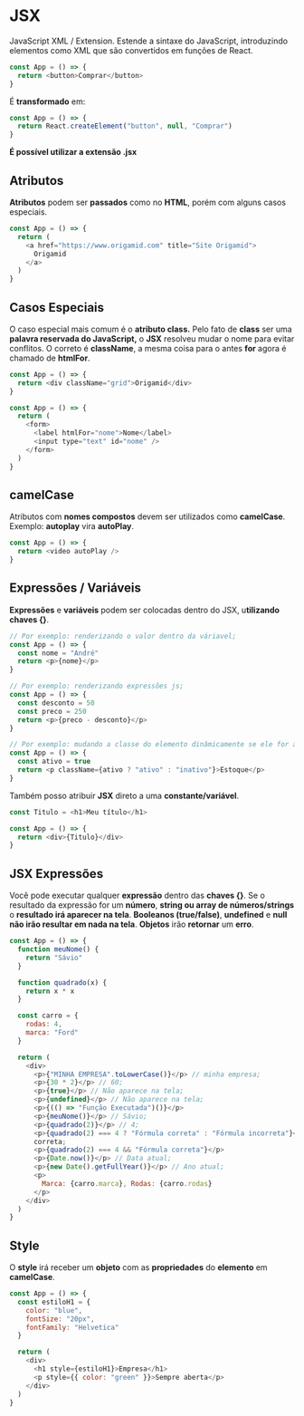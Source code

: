 # JSX

JavaScript XML / Extension. Estende a sintaxe do JavaScript, introduzindo elementos como XML que são convertidos em funções de React.

```js
const App = () => {
  return <button>Comprar</button>
}
```

É **transformado** em:

```js
const App = () => {
  return React.createElement("button", null, "Comprar")
}
```

**É possível utilizar a extensão .jsx**

## Atributos

**Atributos** podem ser **passados** como no **HTML**, porém com alguns casos especiais.

```js
const App = () => {
  return (
    <a href="https://www.origamid.com" title="Site Origamid">
      Origamid
    </a>
  )
}
```

## Casos Especiais

O caso especial mais comum é o **atributo class.** Pelo fato de **class** ser uma **palavra reservada do JavaScript,** o **JSX** resolveu mudar o nome para evitar conflitos. O correto é **className**, a mesma coisa para o antes **for** agora é chamado de **htmlFor**.

```js
const App = () => {
  return <div className="grid">Origamid</div>
}
```

```js
const App = () => {
  return (
    <form>
      <label htmlFor="nome">Nome</label>
      <input type="text" id="nome" />
    </form>
  )
}
```

## camelCase

Atributos com **nomes compostos** devem ser utilizados como **camelCase**. Exemplo: **autoplay** vira **autoPlay**.

```js
const App = () => {
  return <video autoPlay />
}
```

## Expressões / Variáveis

**Expressões** e **variáveis** podem ser colocadas dentro do JSX, u**tilizando chaves {}**.

```js
// Por exemplo: renderizando o valor dentro da váriavel;
const App = () => {
  const nome = "André"
  return <p>{nome}</p>
}
```

```js
// Por exemplo: renderizando expressões js;
const App = () => {
  const desconto = 50
  const preco = 250
  return <p>{preco - desconto}</p>
}
```

```js
// Por exemplo: mudando a classe do elemento dinâmicamente se ele for ativo ou não,
const App = () => {
  const ativo = true
  return <p className={ativo ? "ativo" : "inativo"}>Estoque</p>
}
```

Também posso atribuir **JSX** direto a uma **constante/variável**.

```js
const Titulo = <h1>Meu título</h1>

const App = () => {
  return <div>{Titulo}</div>
}
```

## JSX Expressões

Você pode executar qualquer **expressão** dentro das **chaves {}**. Se o resultado da expressão for um **número**, **string ou array de números/strings** o **resultado irá aparecer na tela**. **Booleanos (true/false)**, **undefined** e **null** **não irão resultar em nada na tela**. **Objetos** irão **retornar** um **erro**.

```js
const App = () => {
  function meuNome() {
    return "Sávio"
  }

  function quadrado(x) {
    return x * x
  }

  const carro = {
    rodas: 4,
    marca: "Ford"
  }

  return (
    <div>
      <p>{"MINHA EMPRESA".toLowerCase()}</p> // minha empresa;
      <p>{30 * 2}</p> // 60;
      <p>{true}</p> // Não aparece na tela;
      <p>{undefined}</p> // Não aparece na tela;
      <p>{(() => "Função Executada")()}</p>
      <p>{meuNome()}</p> // Sávio;
      <p>{quadrado(2)}</p> // 4;
      <p>{quadrado(2) === 4 ? "Fórmula correta" : "Fórmula incorreta"}</p> // Fórmula
      correta;
      <p>{quadrado(2) === 4 && "Fórmula correta"}</p>
      <p>{Date.now()}</p> // Data atual;
      <p>{new Date().getFullYear()}</p> // Ano atual;
      <p>
        Marca: {carro.marca}, Rodas: {carro.rodas}
      </p>
    </div>
  )
}
```

## Style

O **style** irá receber um **objeto** com as **propriedades** do **elemento** em **camelCase**.

```js
const App = () => {
  const estiloH1 = {
    color: "blue",
    fontSize: "20px",
    fontFamily: "Helvetica"
  }

  return (
    <div>
      <h1 style={estiloH1}>Empresa</h1>
      <p style={{ color: "green" }}>Sempre aberta</p>
    </div>
  )
}
```
